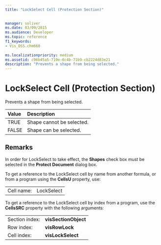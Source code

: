 ```yaml
---
title: "LockSelect Cell (Protection Section)"
 
 
manager: soliver
ms.date: 03/09/2015
ms.audience: Developer
ms.topic: reference
f1_keywords:
- Vis_DSS.chm660
 
ms.localizationpriority: medium
ms.assetid: c96b45a5-719e-8c4b-71b9-cb2224d83e21
description: "Prevents a shape from being selected."
---
```


# LockSelect Cell (Protection Section)

Prevents a shape from being selected.
  
|**Value**|**Description**|
|:-----|:-----|
| TRUE  <br/> | Shape cannot be selected.  <br/> |
| FALSE  <br/> | Shape can be selected.  <br/> |
   
## Remarks

In order for LockSelect to take effect, the **Shapes** check box must be selected in the **Protect Document** dialog box. 
  
To get a reference to the LockSelect cell by name from another formula, or from a program using the **CellsU** property, use: 
  
|||
|:-----|:-----|
| Cell name:  <br/> | LockSelect  <br/> |
   
To get a reference to the LockSelect cell by index from a program, use the **CellsSRC** property with the following arguments: 
  
|||
|:-----|:-----|
| Section index:  <br/> |**visSectionObject** <br/> |
| Row index:  <br/> |**visRowLock** <br/> |
| Cell index:  <br/> |**visLockSelect** <br/> |
   

